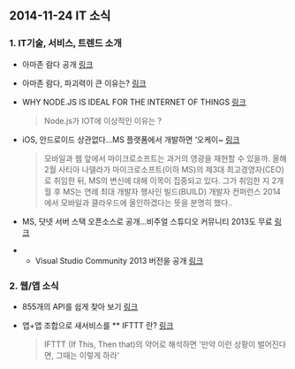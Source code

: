 ## 2014-11-24 IT 소식

### 1. IT기술, 서비스, 트렌드 소개

* 아마존 람다 공개 [링크](http://www.pedium.com/2014/11/13/%EC%95%84%EB%A7%88%EC%A1%B4-%EB%9E%8C%EB%8B%A4-%EA%B3%B5%EA%B0%9C)

* 아마존 람다, 파괴력이 큰 이유는? [링크](http://www.pedium.com/2014/11/16/%EC%95%84%EB%A7%88%EC%A1%B4-%EB%9E%8C%EB%8B%A4-%ED%8C%8C%EA%B4%B4%EB%A0%A5%EC%9D%B4-%ED%81%B0-%EC%9D%B4%EC%9C%A0%EB%8A%94-)

* WHY NODE.JS IS IDEAL FOR THE INTERNET OF THINGS [링크](http://www.programmableweb.com/news/why-node.js-ideal-internet-things/analysis/2014/07/31?utm_content=buffer12e78&utm_medium=social&utm_source=twitter.com&utm_campaign=buffer)

	> Node.js가 IOT에 이상적인 이유는 ?

* iOS, 안드로이드 상관없다…MS 플랫폼에서 개발하면 ‘오케이~ [링크](http://news.imaso.co.kr/103411)

	> 모바일과 웹 앞에서 마이크로소프트는 과거의 영광을 재현할 수 있을까. 올해 2월 사티아 나델라가 마이크로소프트(이하 MS)의 제3대 최고경영자(CEO)로 취임한 뒤, MS의 변신에 대해 이목이 집중되고 있다. 그가 취임한 지 2개월 후 MS는 연례 최대 개발자 행사인 빌드(BUILD) 개발자 컨퍼런스 2014에서 모바일과 클라우드에 올인하겠다는 뜻을 분명히 했다..

* MS, 닷넷 서버 스택 오픈소스로 공개…비주얼 스튜디오 커뮤니티 2013도 무료 [링크](http://news.imaso.co.kr/141021)

* * Visual Studio Community 2013  버전을 공개 [링크](http://www.visualstudio.com/en-us/products/visual-studio-community-vs)


### 2. 웹/앱 소식

* 855개의 API를 쉽게 찾아 보기 [링크](http://apis.io/)

* 앱+앱 조합으로 새서비스를 ** IFTTT 란? [링크](http://www.bloter.net/archives/172730)

	> IFTTT (If This, Then that)의 약어로 해석하면 '만약 이런 상황이 벌어진다면, 그때는 이렇게 하라'
